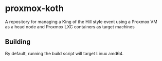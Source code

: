 # proxmox-koth
A repository for managing a King of the Hill style event using a Proxmox VM as a head node and Proxmox LXC containers as target machines

## Building

By default, running the build script will target Linux amd64.